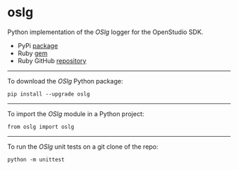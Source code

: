 # oslg

Python implementation of the _OSlg_ logger for the OpenStudio SDK.

- PyPi [package](https://pypi.org/project/oslg/)
- Ruby [gem](https://rubygems.org/gems/oslg)
- Ruby GitHub [repository](https://github.com/rd2/oslg)

----

To download the _OSlg_ Python package:

`pip install --upgrade oslg`

----

To import the _OSlg_ module in a Python project:

`from oslg import oslg`

----

To run the _OSlg_ unit tests on a git clone of the repo:

`python -m unittest`
